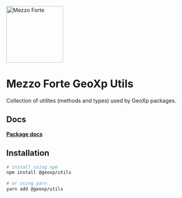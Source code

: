 [<img src="https://mezzoforte.design/img/logo_beige.svg" alt="Mezzo Forte" width="150"/>](https://mezzoforte.design/)

# **Mezzo Forte GeoXp Utils**
Collection of utilites (methods and types) used by GeoXp packages.

## **Docs**
**[Package docs](https://geoxp.mezzoforte.design/modules/utilies_module)**

## **Installation**
```bash
# install using npm
npm install @geoxp/utils

# or using yarn
yarn add @geoxp/utils
```
